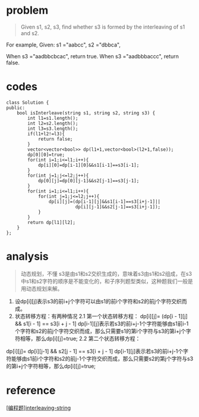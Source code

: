 # problem
>Given s1, s2, s3, find whether s3 is formed by the interleaving of s1 and s2.

For example,
Given:
s1 ="aabcc",
s2 ="dbbca",

When s3 ="aadbbcbcac", return true.
When s3 ="aadbbbaccc", return false.

# codes
```
class Solution {
public:
    bool isInterleave(string s1, string s2, string s3) {
        int l1=s1.length();
        int l2=s2.length();
        int l3=s3.length();
        if(l1+l2!=l3){
            return false;
        }
        vector<vector<bool>> dp(l1+1,vector<bool>(l2+1,false));
        dp[0][0]=true;
        for(int i=1;i<=l1;i++){
            dp[i][0]=dp[i-1][0]&&s1[i-1]==s3[i-1];
        }
        for(int j=1;j<=l2;j++){
            dp[0][j]=dp[0][j-1]&&s2[j-1]==s3[j-1];
        }
        for(int i=1;i<=l1;i++){
            for(int j=1;j<=l2;j++){
                dp[i][j]=(dp[i-1][j]&&s1[i-1]==s3[i+j-1]||
                          dp[i][j-1]&&s2[j-1]==s3[i+j-1]);
            }
        }
        return dp[l1][l2];
    }
};

```

# analysis
>动态规划，不懂
s3是由s1和s2交织生成的，意味着s3由s1和s2组成，在s3中s1和s2字符的顺序是不能变化的，和子序列题型类似，这种题我们一般是用动态规划来解。
1. 设dp[i][j]表示s3的前i+j个字符可以由s1的前i个字符和s2的前j个字符交织而成。
2. 状态转移方程：有两种情况
2.1 第一个状态转移方程：
dp[i][j]= (dp[i - 1][j] && s1[i - 1] == s3[i + j - 1]
dp[i-1][j]表示若s3的前i+j-1个字符能够由s1前i-1个字符和s2的前j个字符交织而成，那么只需要s1的第i个字符与s3的第i+j个字符相等，那么dp[i][j]=true;
2.2 第二个状态转移方程：

dp[i][j]= dp[i][j-1] && s2[j - 1] == s3[i + j - 1]
dp[i-1][j]表示若s3的前i+j-1个字符能够由s1前i个字符和s2的前j-1个字符交织而成，那么只需要s2的第j个字符与s3的第i+j个字符相等，那么dp[i][j]=true;


# reference
[[编程题]interleaving-string][1]

[1]: https://www.nowcoder.com/questionTerminal/4d0f94617e454e2da23e660cded4d9e8
